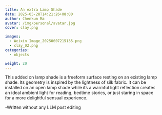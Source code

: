 ```yaml
---
title: An extra Lamp Shade
date: 2025-05-28T14:21:26+08:00
author: Chenkun Ma
avatar: /img/personal/avatar.jpg
cover: clay.png

images:
  - Weixin Image_20250607215135.png
  - clay_02.png
categories:
  - objects

weight: 20
---
```




<!--more-->
This added on lamp shade is a freeform surface resting on an existing lamp shade. Its geometry is inspired by the lightness of silk fabric. It can be installed on an open lamp shade while its a warmful light reflection creates an ideal ambient light for reading, bedtime stories, or just staring in space for a more delightful sensual experience.  

-Written without any LLM post editing
